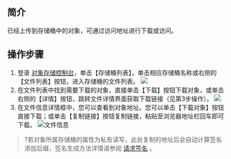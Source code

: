## 简介
已经上传到存储桶中的对象，可通过访问地址进行下载或访问。
## 操作步骤
1. 登录 [对象存储控制台](https://console.cloud.tencent.com/cos5)，单击【存储桶列表】，单击相应存储桶名称或右侧的【文件列表】按钮，进入存储桶的文件列表。
  ![](https://main.qcloudimg.com/raw/b373ba0eba6a1723236fce8e4a945c64.png)
2. 在文件列表中找到需要下载的对象，直接单击【下载】按钮下载对象，或单击右侧的【详情】按钮，跳转文件详情界面获取下载链接（见第3步操作）。
![](https://main.qcloudimg.com/raw/43a197c8c2b662fc0149642a3a769f35.png)
3. 在文件信息详情框中，您可以查看到对象地址。您可以单击【下载对象】按钮直接下载；或单击【复制链接】按钮复制链接，粘贴至浏览器地址栏回车即可下载。
![文件信息](https://main.qcloudimg.com/raw/6b60651aee260df4f4969f8a7b25deb7.png)
>?若对象所属存储桶的属性为私有读写，此处复制的地址后会自动计算签名添加后缀，签名生成方法详情请参阅 [请求签名](https://cloud.tencent.com/document/product/436/7778) 。
